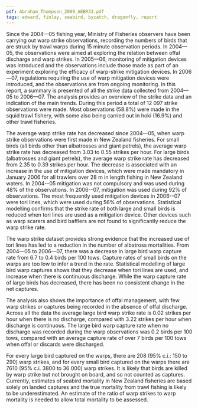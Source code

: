 ```yaml
---
pdf: Abraham_Thompson_2009_AEBR33.pdf
tags: edward, finlay, seabird, bycatch, dragonfly, report
---
```

Since the 2004—05 fishing year, Ministry of Fisheries observers have been carrying out warp strike observations, recording the numbers of birds that are struck by trawl warps during 15 minute observation periods. In 2004—05, the observations were aimed at exploring the relation between offal discharge and warp strikes. In 2005—06, monitoring of mitigation devices was introduced and the observations include those made as part of an experiment exploring the efficacy of warp-strike mitigation devices. In 2006—07, regulations requiring the use of warp mitigation devices were introduced, and the observations are from ongoing monitoring. In this report, a summary is presented of all the strike data collected from 2004—05 to 2006—07. The analysis provides an overview of the strike data and an indication of the main trends. During this period a total of 12 097 strike observations were made. Most observations (58.8%) were made in the squid trawl fishery, with some also being carried out in hoki (16.9%) and other trawl fisheries. 

The average warp strike rate has decreased since 2004—05, when warp strike observations were first made in New Zealand fisheries. For small birds (all birds other than albatrosses and giant petrels), the average warp strike rate has decreased from 3.03 to 0.55 strikes per hour. For large birds (albatrosses and giant petrels), the average warp strike rate has decreased from 2.35 to 0.39 strikes per hour. The decrease is associated with an increase in the use of mitigation devices, which were made mandatory in January 2006 for all trawlers over 28 m in length fishing in New Zealand waters. In 2004--05 mitigation was not compulsory and was used during 48% of the observations. In 2006--07, mitigation was used during 92% of observations. The most frequently used mitigation devices in 2006--07 were tori lines, which were used during 56% of observations. Statistical modelling confirms that the strike rate of both large and small birds is reduced when tori lines are used as a mitigation device. Other devices such as warp scarers and bird bafflers are not found to significantly reduce the warp strike rate. 

The warp strike dataset provides strong evidence that the increased use of tori lines has led to a reduction in the number of albatross mortalities. From 2004—05 to 2006—07, there was a decrease in large bird warp capture rate from 6.7 to 0.4 birds per 100 tows. Capture rates of small birds on the warps are too low to infer a trend in the rate. Statistical modelling of large bird warp captures shows that they decrease when tori lines are used, and increase when there is continuous discharge. While the warp capture rate of large birds has decreased, there has been no consistent change in the net captures. 

The analysis also shows the importance of offal management, with few warp strikes or captures being recorded in the absence of offal discharge. Across all the data the average large bird warp strike rate is 0.02 strikes per hour when there is no discharge, compared with 3.22 strikes per hour when discharge is continuous. The large bird warp capture rate when no discharge was recorded during the warp observations was 0.2 birds per 100 tows, compared with an average capture rate of over 7 birds per 100 tows when offal or discards were discharged. 

For every large bird captured on the warps, there are 208 (95% c.i.: 150 to 290) warp strikes, and for every small bird captured on the warps there are 7610 (95% c.i. 3800 to 36 000) warp strikes. It is likely that birds are killed by warp strike but not brought on board, and so not counted as captures. Currently, estimates of seabird mortality in New Zealand fisheries are based solely on landed captures and the true mortality from trawl fishing is likely to be underestimated. An estimate of the ratio of warp strikes to warp mortality is needed to allow total mortality to be assessed.
